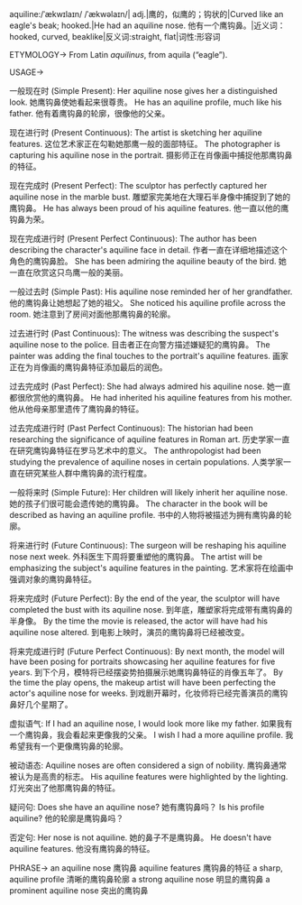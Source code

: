 aquiline:/ˈækwɪlaɪn/ /ˈækwəlaɪn/| adj.|鹰的，似鹰的；钩状的|Curved like an eagle's beak; hooked.|He had an aquiline nose. 他有一个鹰钩鼻。|近义词：hooked, curved, beaklike|反义词:straight, flat|词性:形容词

ETYMOLOGY->
From Latin *aquilinus*, from aquila (“eagle”).

USAGE->

一般现在时 (Simple Present):
Her aquiline nose gives her a distinguished look.  她鹰钩鼻使她看起来很尊贵。
He has an aquiline profile, much like his father. 他有着鹰钩鼻的轮廓，很像他的父亲。

现在进行时 (Present Continuous):
The artist is sketching her aquiline features.  这位艺术家正在勾勒她那鹰一般的面部特征。
The photographer is capturing his aquiline nose in the portrait. 摄影师正在肖像画中捕捉他那鹰钩鼻的特征。

现在完成时 (Present Perfect):
The sculptor has perfectly captured her aquiline nose in the marble bust.  雕塑家完美地在大理石半身像中捕捉到了她的鹰钩鼻。
He has always been proud of his aquiline features. 他一直以他的鹰钩鼻为荣。

现在完成进行时 (Present Perfect Continuous):
The author has been describing the character's aquiline face in detail.  作者一直在详细地描述这个角色的鹰钩鼻脸。
She has been admiring the aquiline beauty of the bird. 她一直在欣赏这只鸟鹰一般的美丽。

一般过去时 (Simple Past):
His aquiline nose reminded her of her grandfather.  他的鹰钩鼻让她想起了她的祖父。
She noticed his aquiline profile across the room. 她注意到了房间对面他那鹰钩鼻的轮廓。

过去进行时 (Past Continuous):
The witness was describing the suspect's aquiline nose to the police.  目击者正在向警方描述嫌疑犯的鹰钩鼻。
The painter was adding the final touches to the portrait's aquiline features. 画家正在为肖像画的鹰钩鼻特征添加最后的润色。

过去完成时 (Past Perfect):
She had always admired his aquiline nose. 她一直都很欣赏他的鹰钩鼻。
He had inherited his aquiline features from his mother. 他从他母亲那里遗传了鹰钩鼻的特征。


过去完成进行时 (Past Perfect Continuous):
The historian had been researching the significance of aquiline features in Roman art. 历史学家一直在研究鹰钩鼻特征在罗马艺术中的意义。
The anthropologist had been studying the prevalence of aquiline noses in certain populations. 人类学家一直在研究某些人群中鹰钩鼻的流行程度。

一般将来时 (Simple Future):
Her children will likely inherit her aquiline nose.  她的孩子们很可能会遗传她的鹰钩鼻。
The character in the book will be described as having an aquiline profile. 书中的人物将被描述为拥有鹰钩鼻的轮廓。


将来进行时 (Future Continuous):
The surgeon will be reshaping his aquiline nose next week.  外科医生下周将要重塑他的鹰钩鼻。
The artist will be emphasizing the subject's aquiline features in the painting.  艺术家将在绘画中强调对象的鹰钩鼻特征。

将来完成时 (Future Perfect):
By the end of the year, the sculptor will have completed the bust with its aquiline nose.  到年底，雕塑家将完成带有鹰钩鼻的半身像。
By the time the movie is released, the actor will have had his aquiline nose altered.  到电影上映时，演员的鹰钩鼻将已经被改变。


将来完成进行时 (Future Perfect Continuous):
By next month, the model will have been posing for portraits showcasing her aquiline features for five years. 到下个月，模特将已经摆姿势拍摄展示她鹰钩鼻特征的肖像五年了。
By the time the play opens, the makeup artist will have been perfecting the actor's aquiline nose for weeks. 到戏剧开幕时，化妆师将已经完善演员的鹰钩鼻好几个星期了。

虚拟语气:
If I had an aquiline nose, I would look more like my father. 如果我有一个鹰钩鼻，我会看起来更像我的父亲。
I wish I had a more aquiline profile. 我希望我有一个更像鹰钩鼻的轮廓。

被动语态:
Aquiline noses are often considered a sign of nobility. 鹰钩鼻通常被认为是高贵的标志。
His aquiline features were highlighted by the lighting.  灯光突出了他那鹰钩鼻的特征。

疑问句:
Does she have an aquiline nose? 她有鹰钩鼻吗？
Is his profile aquiline? 他的轮廓是鹰钩鼻吗？

否定句:
Her nose is not aquiline. 她的鼻子不是鹰钩鼻。
He doesn't have aquiline features. 他没有鹰钩鼻的特征。

PHRASE->
an aquiline nose  鹰钩鼻
aquiline features  鹰钩鼻的特征
a sharp, aquiline profile  清晰的鹰钩鼻轮廓
a strong aquiline nose  明显的鹰钩鼻
a prominent aquiline nose  突出的鹰钩鼻

